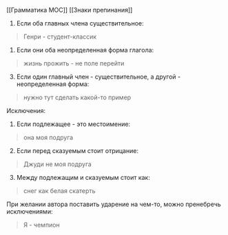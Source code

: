 [[Грамматика MOC]] [[Знаки препинания]]
1) Если оба главных члена существительное:
> Генри - студент-классик 

1) Если они оба неопределенная форма глагола:
> жизнь прожить - не поле перейти

3) Если один главный член - существительное, а другой - неопределенная форма:
> нужно тут сделать какой-то пример

Исключения:
1) Если подлежащее - это местоимение:
> она моя подруга

2) Если перед сказуемым стоит отрицание:
> Джуди не моя подруга

3) Между подлежащим и сказуемым стоит как:
> снег как белая скатерть

При желании автора поставить ударение на чем-то, можно пренебречь исключениями:
> Я - чемпион